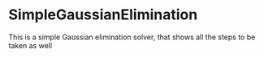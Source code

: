 # SimpleGaussianElimination
This is a simple Gaussian elimination solver, that shows all the steps to be taken as well

